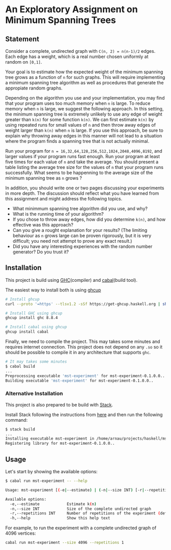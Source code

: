 # An Exploratory Assignment on Minimum Spanning Trees

## Statement

Consider a complete, undirected graph with `C(n, 2) = n(n-1)/2` edges. Each edge has a weight, which is a real number chosen uniformly at random on `[0,1]`.

Your goal is to estimate how the expected weight of the minimum spanning tree grows as a function of `n` for such graphs. This will require implementing a minimum spanning tree algorithm as well as procedures that generate the appropiate random graphs.

Depending on the algorithm you use and your implementation, you may find that your program uses too much memory when `n` is large. To reduce memory when `n` is large, we suggest the following approach. In this setting, the minimum spanning tree is extremely unlikely to use any edge of weight greater than `k(n)` for some function `k(n)`. We can first estimate `k(n)` by using repeated runs for small values of `n` and then throw away edges of weight larger than `k(n)` when `n` is large. If you use this approach, be sure to explain why throwing away edges in this manner will not lead to a situation where the program finds a spanning tree that is not actually minimal.

Run your program for `n = 16,32,64,128,256,512,1024,2048,4096,8192`, and larger values if your program runs fast enough. Run your program at least five times for each value of `n` and take the average. You should present a table listing the average tree size for the values of `n` that your program runs successfully. What seems to be happenning to the average size of the minimum spanning tree as `n` grows ?

In addition, you should write one or two pages discussing your experiments in more depth. The discussion should reflect what you have learned from this assignment and might address the following topics.

* What minimmum spanning tree algorithm did you use, and why?
* What is the running time of your algorithm?
* If you chose to throw away edges, how did you determine `k(n)`, and how effective was this approach?
* Can you give a rought explanation for your results? (The limiting behaviour as `n` grows large can be proven rigorously, but it is very difficult; you need not attempt to prove any exact result.)
* Did you have any interesting experiences with the random number generator? Do you trust it?

## Installation

This project is build using [GHC](https://www.haskell.org/ghc/)(compiler) and [cabal](https://cabal.readthedocs.io/en/latest/index.html)(build tool).

The easiest way to install both is using [ghcup](https://gitlab.haskell.org/haskell/ghcup-hs)

``` sh
# Install ghcup
curl --proto '=https' --tlsv1.2 -sSf https://get-ghcup.haskell.org | sh

# Install GHC using ghcup
ghcup install ghc 8.8.4

# Install cabal using ghcup
ghcup install cabal
```

Finally, we need to compile the project. This may takes some minutes and requires internet connection. This project does not depend on any `.so` so it should be possible to compile it in any architecture that supports `ghc`.

```sh
# It may takes some minutes
$ cabal build
...
Preprocessing executable 'mst-experiment' for mst-experiment-0.1.0.0..
Building executable 'mst-experiment' for mst-experiment-0.1.0.0..
```

### Alternative Installation

This project is also prepared to be build with [Stack](https://docs.haskellstack.org/en/stable/README/).

Install Stack following the instructions from [here](https://docs.haskellstack.org/en/stable/README/#how-to-install) and then run the following command:

```bash
$ stack build
...
Installing executable mst-experiment in /home/arnau/projects/haskell/mst-experiment/.stack-work/install/x86_64-linux-tinfo6/8e847b3b360c55e4f2b05724757e725ca7f55e7cb74ffe5cc2e613d4fe029b37/8.8.4/bin
Registering library for mst-experiment-0.1.0.0..
```

## Usage

Let's start by showing the available options:

```sh
$ cabal run mst-experiment -- --help

Usage: mst-experiment [(-e|--estimate) | (-n|--size INT) [-r|--repetitions INT]]

Available options:
  -e,--estimate            Estimate k(n)
  -n,--size INT            Size of the complete undirected graph
  -r,--repetitions INT     Number of repetitions of the experiment (default: 5)
  -h,--help                Show this help text
```

For example, to run the experiment with a complete undirected graph of 4096 vertices:

```bash
cabal run mst-experiment --size 4096 --repetitions 1
```
